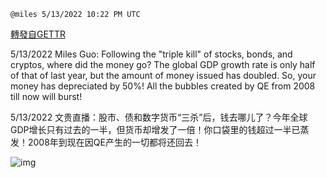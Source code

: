 
`@miles 5/13/2022 10:22 PM UTC`

[轉發自GETTR](https://gettr.com/post/p19nmqqac71)

5/13/2022 Miles Guo: Following the "triple kill" of stocks, bonds, and cryptos, where did the money go? The global GDP growth rate is only half of that of last year, but the amount of money issued has doubled. So, your money has depreciated by 50%! All the bubbles created by QE from 2008 till now will burst!

5/13/2022 文贵直播：股市、债和数字货币“三杀”后，钱去哪儿了？今年全球GDP增长只有过去的一半，但货币却增发了一倍！你口袋里的钱超过一半已蒸发！2008年到现在因QE产生的一切都将还回去！


![img](https://media.gettr.com/group32/getter/2022/05/13/22/50ba9f31-db99-f8c8-3e50-892e02f6b5b9/out.jpg)
